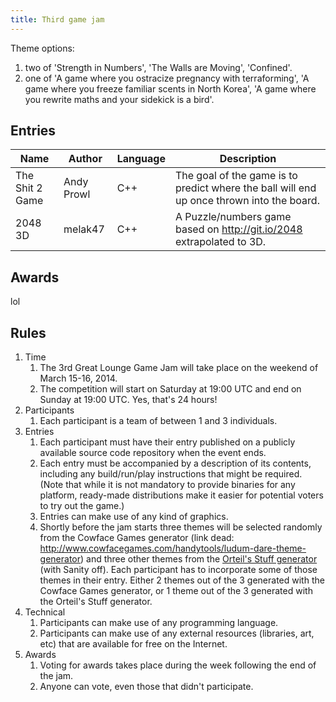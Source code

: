 ```yaml
---
title: Third game jam
---
```

Theme options:

1. two of 'Strength in Numbers', 'The Walls are Moving', 'Confined'.
1. one of 'A game where you ostracize pregnancy with terraforming', 'A game where you freeze familiar scents in North Korea',
   'A game where you rewrite maths and your sidekick is a bird'.

## Entries

Name                 | Author                | Language | Description
-------------------- | --------------------- | -------- | -----------
The Shit 2 Game      | Andy Prowl            | C++      | The goal of the game is to predict where the ball will end up once thrown into the board.
2048 3D              | melak47               | C++      | A Puzzle/numbers game based on http://git.io/2048 extrapolated to 3D.

## Awards

lol

## Rules

1. Time
    1. The 3rd Great Lounge Game Jam will take place on the weekend of March 15-16, 2014.
    1. The competition will start on Saturday at 19:00 UTC and end on Sunday at 19:00 UTC. Yes, that's 24 hours!
1. Participants
    1. Each participant is a team of between 1 and 3 individuals.
1. Entries
    1. Each participant must have their entry published on a publicly available source code repository when the event ends.
    1. Each entry must be accompanied by a description of its contents, including any build/run/play instructions
       that might be required. (Note that while it is not mandatory to provide binaries for any platform, ready-made
       distributions make it easier for potential voters to try out the game.)
    1. Entries can make use of any kind of graphics.
    1. Shortly before the jam starts three themes will be selected randomly from the
       Cowface Games generator (link dead: http://www.cowfacegames.com/handytools/ludum-dare-theme-generator) and three other
       themes from the [Orteil's Stuff generator](http://orteil.dashnet.org/gamegen) (with Sanity off).
       Each participant has to incorporate some of those themes in their entry. Either 2 themes out of the 3 generated
       with the Cowface Games generator, or 1 theme out of the 3 generated with the Orteil's Stuff generator.
1. Technical
    1. Participants can make use of any programming language.
    1. Participants can make use of any external resources (libraries, art, etc) that are available for free on the Internet.
1. Awards
    1. Voting for awards takes place during the week following the end of the jam.
    1. Anyone can vote, even those that didn't participate.
